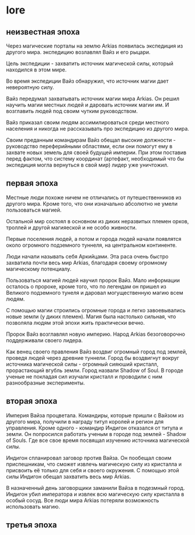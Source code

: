 # lore

## неизвестная эпоха

Через магические порталы на землю Arkias появилась экспедиция из другого мира. экспедицию возлавлял Вайз и его рыцари.

Цель экспедиции - захватить источник магической силы, который находился в этом мире.

Во время экспедиции Вайз обнаружил, что источник магии дает невероятную силу.

Вайз передумал захватывать источник магии мира Arkias. Он решил научить магии местных людей и даровать источник магии им. И возглавить людей под своим чутким руководством.

Вайз приказал своим людям ассимилироваться среди местного населения и никогда не рассказывать про экспедицию из другого мира.

Своим преданным командирам Вайз обещал высокие должности - руководство переферийными областями, если они помогут ему в захвате новых земель для своей будущей империи. При этом поставив перед фактом, что систему координат (артефакт, необходимый что бы экспедиция могла вернуться в свой мир) лидер уже уничтожил.

## первая эпоха

Местные люди похоже ничем не отличались от путешественников из другого мира. Кроме того, что они изначально абсолютно не умели пользоваться магией.

Остальной мир состоял в основном из диких неразвитых племен орков, троллей и другой магияеской и не особо живности.

Первые поселения людей, а потом и города людей начали появлятся около огромного подземного туннеля, на центральном континенте.

Люди начали называть себя Аркийцами. Эта раса очень быстро захватила почти весь мир Arkias, благодаря своему огромному магическому потенциалу.

Пользоваться магией людей научил пророк Вайз. Мало информации осталось о пророке, кроме того, что по легендам он пришел из Великого подземного тунеля и даровал могущественную магию всем людям.

 С помощью магии строились огромные города и легко завоевывались новые земли (у диких племен). Магия была настолько сильная, что позволяла людям этой эпохи жить практически вечно.

Пророк Вайз возглавлял новую империю. Народ Arkias безоговорочно поддерживали своего лидера.

Как венец своего правления Вайз воздвиг огромный город под землей, проведя людей через древние туннели. Город бы воздвигнут вокруг источника магической силы - огромный сияюший кристалл, прорастающий вгубль земли. Город назвали Shadow of Soul. В городе ученые не покладая сил изучали кристалл и проводили с ним разнообразные эксперименты.

## вторая эпоха

Империя Вайза процветала. Командиры, которые пришли с Вайзом из другого мира, получили в награду титул королей и регион для управления. Кроме одного - командир Индигон отказался от титула и земли. Он попросился работать ученым в городе под землей - Shadow of Souls. Где все свое время посвящал изучению источника магической силы.

Индигон спланировал заговор против Вайза. Он пообещал своим приспешникам, что сможет извлечь магическую силу из кристалла и присвоить её только для себя и своего окружения. С помощью этой силы Индигон обещал захватить весь мир Arkias.

В назначенный день заговорщики заманили Вайза в подезмный город. Индигон убил императора и извлек всю магическую силу кристалла в особый сосуд. Все люди мира Arkias потеряли возможность использовать магию. 



## третья эпоха
